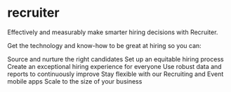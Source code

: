 # recruiter
Effectively and measurably make smarter hiring decisions with Recruiter.

Get the technology and know-how to be great at hiring so you can: 

Source and nurture the right candidates
Set up an equitable hiring process
Create an exceptional hiring experience for everyone
Use robust data and reports to continuously improve
Stay flexible with our Recruiting and Event mobile apps
Scale to the size of your business
